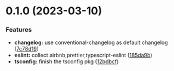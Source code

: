 # 0.1.0 (2023-03-10)

### Features

- **changelog:** use conventional-changelog as default changelog ([7c78d19](https://github.com/DrReMain/cyberdancer.kit/commit/7c78d19b07977dc88ffaa502ca0e38cf4f546bff))
- **eslint:** collect airbnb,prettier,typescript-eslint ([185da9b](https://github.com/DrReMain/cyberdancer.kit/commit/185da9bdb380bf2586609478a6c4e0ac2adaaadd))
- **tsconfig:** finish the tsconfig pkg ([12bdbcf](https://github.com/DrReMain/cyberdancer.kit/commit/12bdbcf4b4fb45f625f6d64c154dd4bd643a0acc))
